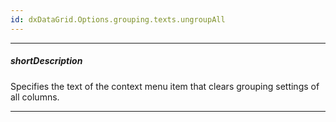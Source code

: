 ```yaml
---
id: dxDataGrid.Options.grouping.texts.ungroupAll
---
```

---
##### shortDescription
Specifies the text of the context menu item that clears grouping settings of all columns.

---
